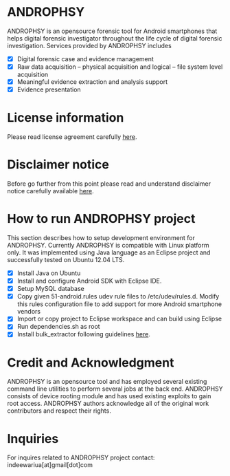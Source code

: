 # ANDROPHSY 
ANDROPHSY is an opensource forensic tool for Android smartphones that helps digital forensic investigator throughout the life cycle of digital forensic investigation. Services provided by ANDROPHSY includes

- [x] Digital forensic case and evidence management
- [x]	Raw data acquisition – physical acquisition and logical – file system level acquisition
- [x]	Meaningful evidence extraction and analysis support
- [x]	Evidence presentation

# License information
Please read license agreement carefully [here](https://github.com/scorelab/Androspy/blob/master/LICENSE).

# Disclaimer notice
Before go further from this point please read and understand disclaimer notice carefully available [here](https://github.com/scorelab/Androspy/blob/master/disclaimer.txt).

# How to run ANDROPHSY project
This section describes how to setup development environment for ANDROPHSY. Currently ANDROPHSY is compatible with Linux platform only. It was implemented using Java language as an Eclipse project and successfully tested on Ubuntu 12.04 LTS. 

- [x] Install Java on Ubuntu
- [x] Install and configure Android SDK with Eclipse IDE.
- [x] Setup MySQL database
- [x] Copy given 51-android.rules udev rule files to /etc/udev/rules.d. Modify this rules configuration file to add support for more Android smartphone vendors 
- [x] Import or copy project to Eclipse workspace and can build using Eclipse
- [x] Run dependencies.sh as root
- [x] Install bulk_extractor following guidelines [here](https://github.com/simsong/bulk_extractor/wiki/Installing-bulk_extractor).

# Credit and Acknowledgment
ANDROPHSY is an opensource tool and has employed several existing command line utilities to perform several jobs at the back end. ANDROPHSY consists of device rooting module and has used existing exploits to gain root access. ANDROPHSY authors acknowledge all of the original work contributors and respect their rights. 

# Inquiries
For inquires related to ANDROPHSY project contact: indeewariua[at]gmail[dot]com
 

